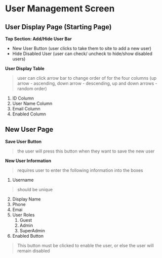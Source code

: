 # User Management Screen
## User Display Page (Starting Page)
     
**Top Section: Add/Hide User Bar**
* New User Button (user clicks to take them to site to add a new user)
* Hide Disabled User (user can check/ uncheck to hide/show disabled users)

**User Display Table**
> user can click arrow bar to change order of for the four columns 
     (up arrow - ascending, down arrow - descending, up and down arrows - random order)
1. ID Column
2. User Name Column
3. Email Column
4. Enabled Column

## New User Page

**Save User Button**
> the user will press this button when they want to save the new user 

**New User Information**
> requires user to enter the following information into the boxes 

1. Username
> should be unique
2. Display Name
3. Phone
4. Emai
5. User Roles
     1. Guest
     2. Admin
     3. SuperAdmin
6. Enabled Button 
> This button must be clicked to enable the user, or else the user will remain disabled


     
           
